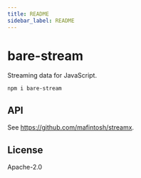 ```yaml
---
title: README
sidebar_label: README
---
```

# bare-stream

Streaming data for JavaScript.

```
npm i bare-stream
```

## API

See <https://github.com/mafintosh/streamx>.

## License

Apache-2.0

